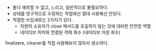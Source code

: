 * 둘다 예측할 수 없고, 느리고, 일반적으로 불필요하다.
* 상태를 영구적으로 수정하는 작업에선 절대 사용해선 안된다.
* 적절한 쓰임새로는 2가지가 있다.
  * 자원의 소유자가 close 메서드를 호출하지 않는 것에 대비한 안전망 역할
  * 네이티브 피어와 연결된 객체 회수 (네이티브 자원 회수)

finalizere, cleaner를 직접 사용해보지 않아서 생소하다.
